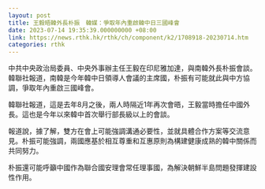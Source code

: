```yaml
---
layout: post
title: 王毅晤韓外長朴振　韓媒：爭取年內重啟韓中日三國峰會
date: 2023-07-14 19:35:39.000000000 +08:00
link: https://news.rthk.hk/rthk/ch/component/k2/1708918-20230714.htm
categories: rthk
---
```


中共中央政治局委員、中央外事辦主任王毅在印尼雅加達，與南韓外長朴振會談。韓聯社報道，南韓是今年韓中日領導人會議的主席國，朴振有可能就此與中方協調，爭取年內重啟三國峰會。

韓聯社報道，這是去年8月之後，兩人時隔近1年再次會晤，王毅當時擔任中國外長。這也是今年以來韓中首次舉行部長級以上的會談。

報道說，據了解，雙方在會上可能強調溝通必要性，並就具體合作方案等交流意見。朴振可能強調，兩國應基於相互尊重和互惠原則為構建健康成熟的韓中關係而共同努力。

朴振還可能呼籲中國作為聯合國安理會常任理事國，為解決朝鮮半島問題發揮建設性作用。
